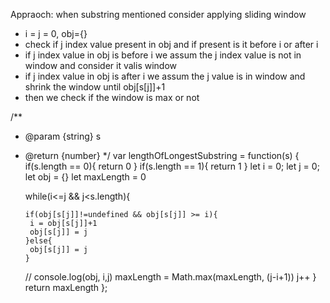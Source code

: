 Appraoch:
when substring mentioned consider applying sliding window

- i = j = 0, obj={}
- check if j index value present in obj and if present is it before i or after i
- if j index value in obj is before i we assum the j index value is not in window and consider it valis window
- if j index value in obj is after i we assum the j value is in window and shrink the window until obj[s[j]]+1
- then we check if the window is max or not


/**
 * @param {string} s
 * @return {number}
 */
var lengthOfLongestSubstring = function(s) {
    if(s.length == 0){
        return 0
    }
    if(s.length == 1){
        return 1
    }
    let i = 0;
    let j = 0;
    let obj = {}
    let maxLength = 0

    while(i<=j && j<s.length){
        
        
       if(obj[s[j]]!=undefined && obj[s[j]] >= i){
        i = obj[s[j]]+1
        obj[s[j]] = j
       }else{
        obj[s[j]] = j
       }
      // console.log(obj, i,j)
      maxLength = Math.max(maxLength, (j-i+1))
       j++
    }
    return maxLength
};